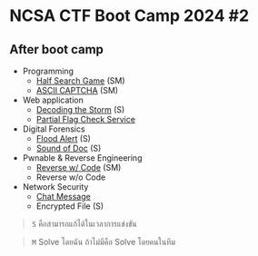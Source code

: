 # NCSA CTF Boot Camp 2024 #2

## After boot camp

- Programming
  - [Half Search Game](./half-search-game.md) (SM)
  - [ASCII CAPTCHA](./ascii-captcha.md) (SM)
- Web application
  - [Decoding the Storm](./decoding-the-storm.md) (S)
  - [Partial Flag Check Service](./partial-flag-check-service.md)
- Digital Forensics
  - [Flood Alert](./flood-alert.md) (S)
  - [Sound of Doc](./sound-of-doc.md) (S)
- Pwnable & Reverse Engineering
  - [Reverse w/ Code](./reverse-w-code.md) (SM)
  - Reverse w/o Code
- Network Security
  - [Chat Message](./chat-message.md)
  - Encrypted File (S)

> `S` คือสามารถแก้ได้ในเวลาการแข่งขัน

> `M` Solve โดยฉัน ถ้าไม่มีคือ Solve โดยคนในทีม
